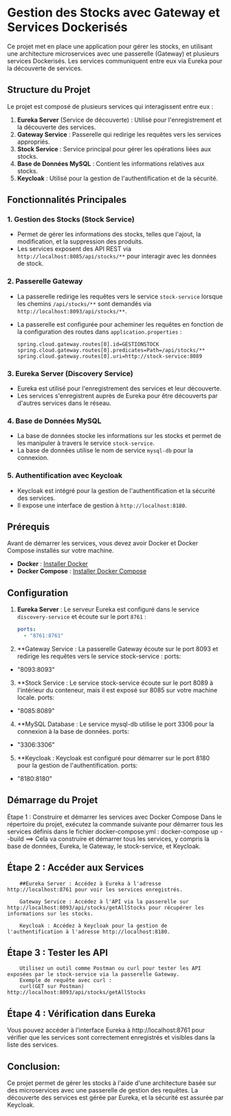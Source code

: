 # Gestion des Stocks avec Gateway et Services Dockerisés

Ce projet met en place une application pour gérer les stocks, en utilisant une architecture microservices avec une passerelle (Gateway) et plusieurs services Dockerisés. Les services communiquent entre eux via Eureka pour la découverte de services.

## Structure du Projet

Le projet est composé de plusieurs services qui interagissent entre eux :

1. **Eureka Server** (Service de découverte) : Utilisé pour l'enregistrement et la découverte des services.
2. **Gateway Service** : Passerelle qui redirige les requêtes vers les services appropriés.
3. **Stock Service** : Service principal pour gérer les opérations liées aux stocks.
4. **Base de Données MySQL** : Contient les informations relatives aux stocks.
5. **Keycloak** : Utilisé pour la gestion de l'authentification et de la sécurité.

## Fonctionnalités Principales

### 1. **Gestion des Stocks (Stock Service)**
   - Permet de gérer les informations des stocks, telles que l'ajout, la modification, et la suppression des produits.
   - Les services exposent des API REST via `http://localhost:8085/api/stocks/**` pour interagir avec les données de stock.

### 2. **Passerelle Gateway**
   - La passerelle redirige les requêtes vers le service `stock-service` lorsque les chemins `/api/stocks/**` sont demandés via `http://localhost:8093/api/stocks/**`.
   - La passerelle est configurée pour acheminer les requêtes en fonction de la configuration des routes dans `application.properties` :

     ```properties
     spring.cloud.gateway.routes[0].id=GESTIONSTOCK
     spring.cloud.gateway.routes[0].predicates=Path=/api/stocks/**
     spring.cloud.gateway.routes[0].uri=http://stock-service:8089
     ```

### 3. **Eureka Server (Discovery Service)**
   - Eureka est utilisé pour l'enregistrement des services et leur découverte.
   - Les services s'enregistrent auprès de Eureka pour être découverts par d'autres services dans le réseau.

### 4. **Base de Données MySQL**
   - La base de données stocke les informations sur les stocks et permet de les manipuler à travers le service `stock-service`.
   - La base de données utilise le nom de service `mysql-db` pour la connexion.

### 5. **Authentification avec Keycloak**
   - Keycloak est intégré pour la gestion de l'authentification et la sécurité des services.
   - Il expose une interface de gestion à `http://localhost:8180`.

## Prérequis

Avant de démarrer les services, vous devez avoir Docker et Docker Compose installés sur votre machine.

- **Docker** : [Installer Docker](https://www.docker.com/get-started)
- **Docker Compose** : [Installer Docker Compose](https://docs.docker.com/compose/install/)

## Configuration

1. **Eureka Server** : Le serveur Eureka est configuré dans le service `discovery-service` et écoute sur le port `8761` :

   ```yaml
   ports:
     - "8761:8761"
2. **Gateway Service : La passerelle Gateway écoute sur le port 8093 et redirige les requêtes vers le service stock-service :
ports:
  - "8093:8093"

3. **Stock Service : Le service stock-service écoute sur le port 8089 à l'intérieur du conteneur, mais il est exposé sur 8085 sur votre machine locale.
ports:
  - "8085:8089"

4. **MySQL Database : Le service mysql-db utilise le port 3306 pour la connexion à la base de données.
ports:
  - "3306:3306"

5. **Keycloak : Keycloak est configuré pour démarrer sur le port 8180 pour la gestion de l'authentification.
ports:
  - "8180:8180"

## Démarrage du Projet
  Étape 1 : Construire et démarrer les services avec Docker Compose
  Dans le répertoire du projet, exécutez la commande suivante pour démarrer tous les services définis dans le fichier docker-compose.yml :
  docker-compose up --build
  ==> Cela va construire et démarrer tous les services, y compris la base de données, Eureka, le Gateway, le stock-service, et Keycloak.

## Étape 2 : Accéder aux Services
        ##Eureka Server : Accédez à Eureka à l'adresse http://localhost:8761 pour voir les services enregistrés.

        Gateway Service : Accédez à l'API via la passerelle sur http://localhost:8093/api/stocks/getAllStocks pour récupérer les informations sur les stocks.

        Keycloak : Accédez à Keycloak pour la gestion de l'authentification à l'adresse http://localhost:8180.
## Étape 3 : Tester les API
        Utilisez un outil comme Postman ou curl pour tester les API exposées par le stock-service via la passerelle Gateway.
        Exemple de requête avec curl :
        curl(GET sur Postman) http://localhost:8093/api/stocks/getAllStocks

## Étape 4 : Vérification dans Eureka
   Vous pouvez accéder à l'interface Eureka à http://localhost:8761 pour vérifier que les services sont correctement enregistrés et visibles dans la liste des services.

## **Conclusion:** 
Ce projet permet de gérer les stocks à l'aide d'une architecture basée sur des microservices avec une passerelle de gestion des requêtes. La découverte des services est gérée par Eureka, et la sécurité est assurée par Keycloak.

